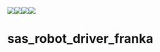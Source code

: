 ![](https://img.shields.io/github/license/juanjqo/sas_robot_driver_franka)![](https://img.shields.io/github/contributors/juanjqo/sas_robot_driver_franka)![](https://img.shields.io/github/last-commit/juanjqo/sas_robot_driver_franka)![](https://img.shields.io/github/last-commit/juanjqo/sas_robot_driver_franka/master)
# sas_robot_driver_franka


